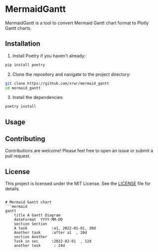 # MermaidGantt

MermaidGantt is a tool to convert Mermaid Gantt chart format to Plotly Gantt charts.

## Installation

1. Install Poetry if you haven't already:
```sh
pip install poetry
```

2. Clone the repository and navigate to the project directory:
```sh
git clone https://github.com/xrwr/mermaid_gantt
cd mermaid_gantt
```

3. Install the dependencies:
```sh
poetry install
```

## Usage



## Contributing

Contributions are welcome! Please feel free to open an issue or submit a pull request.

## License

This project is licensed under the MIT License. See the [LICENSE](LICENSE) file for details.
```

# Mermaid Gantt chart
```mermaid
gantt
    title A Gantt Diagram
    dateFormat  YYYY-MM-DD
    section Section
    A task           :a1, 2022-01-01, 30d
    Another task     :after a1  , 20d
    section Another
    Task in sec      :2022-02-01  , 12d
    another task      : 24d
```
